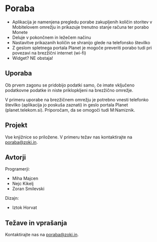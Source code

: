 Poraba
======

* Aplikacija je namenjena pregledu porabe zakupljenih količin storitev v Mobitelovem omrežju in prikazuje trenutno stanje računa ter porabo Monete
* Deluje v pokončnem in ležečem načinu
* Nastavitve prikazanih količin se shranijo glede na telefonsko številko
* Z geslom spletnega portala Planet je mogoče preveriti porabo tudi pri povezavi na brezžični internet (wi-fi)
* Widget? NE obstaja!

Uporaba
-------

Ob prvem zagonu se pridobijo podatki samo, če imate vključeno podatkovne podatke in niste priklopkljeni na brezžično omrežje.

V primeru uporabe na brezžičnem omrežju je potrebno vnesti telefonko številko (aplikacija jo poskuša zaznati) in geslo portala Planet (planet.telekom.si). Priporočam, da se omogoči tudi M:Namiznik.

Projekt
-------

Vse knjižnice so priložene. V primeru težav nas kontaktirajte na poraba@zoki.in.

Avtorji
-------

Programerji:

* Miha Majcen
* Nejc Kikelj
* Zoran Smilevski

Dizajn:

* Iztok Horvat

Težave in vprašanja
-------------------

Kontaktirajte nas na poraba@zoki.in.